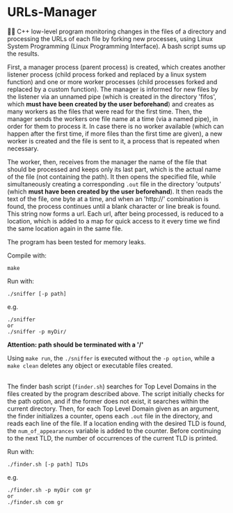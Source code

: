 # URLs-Manager
👨‍💻 C++ low-level program monitoring changes in the files of a directory and processing the URLs of each file by forking new processes, using Linux System Programming (Linux Programming Interface). A bash script sums up the results.

First, a manager process (parent process) is created, which creates another listener process (child process forked and replaced by a linux system function) and one or more worker processes (child processes forked and replaced by a custom function). The manager is informed for new files by the listener via an unnamed pipe (which is created in the directory 'fifos', which **must have been created by the user beforehand**) and creates as many workers as the files that were read for the first time. Then, the manager sends the workers one file name at a time (via a named pipe), in order for them to process it. In case there is no worker available (which can happen after the first time, if more files than the first time are given), a new worker is created and the file is sent to it, a process that is repeated when necessary.<br >

The worker, then, receives from the manager the name of the file that should be processed and keeps only its last part, which is the actual name of the file (not containing the path). It then opens the specified file, while simultaneously creating a corresponding `.out` file in the directory 'outputs' (which **must have been created by the user beforehand**). It then reads the text of the file, one byte at a time, and when an 'http://' combination is found, the process continues until a blank character or line break is found. This string now forms a url. Each url, after being processed, is reduced to a location, which is added to a map for quick access to it every time we find the same location again in the same file.<br>

The program has been tested for memory leaks.

Compile with:

```
make
```

Run with:

```
./sniffer [-p path]
```
e.g.
```
./sniffer
or
./sniffer -p myDir/
```
**Attention: path should be terminated with a '/'**

Using `make run`, the `./sniffer` is executed without the `-p option`, while a `make clean` deletes any object or executable files created.<br><br>

The finder bash script (`finder.sh`) searches for Top Level Domains in the files created by the program described above. The script initially checks for the path option, and if the former does not exist, it searches within the current directory. Then, for each Top Level Domain given as an argument, the finder initializes a counter, opens each `.out` file in the directory, and reads each line of the file. If a location ending with the desired TLD is found, the `num_of_appearances` variable is added to the counter. Before continuing to the next TLD, the number of occurrences of the current TLD is printed.

Run with:

```
./finder.sh [-p path] TLDs
```
e.g.
```
./finder.sh -p myDir com gr
or
./finder.sh com gr
```